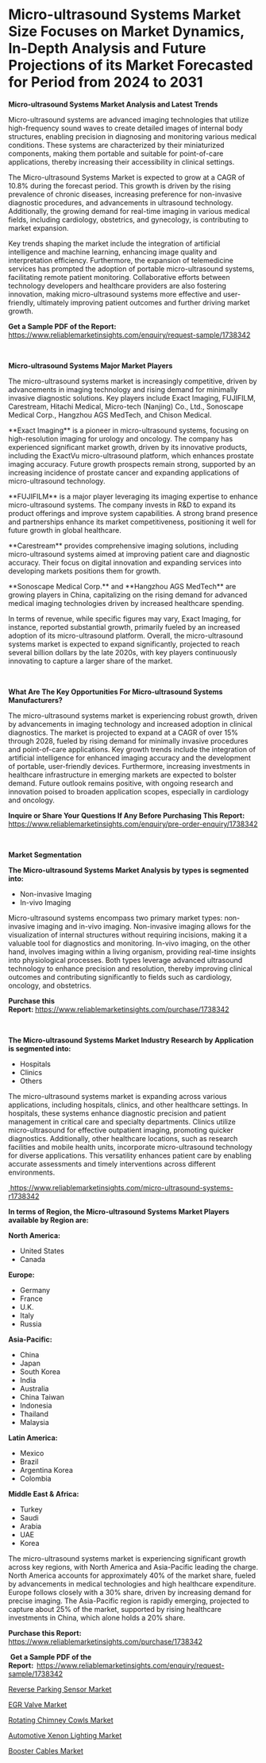 <p><h1>Micro-ultrasound Systems Market Size Focuses on Market Dynamics, In-Depth Analysis and Future Projections of its Market Forecasted for Period from 2024 to 2031</h1></p><p><strong>Micro-ultrasound Systems Market Analysis and Latest Trends</strong></p>
<p><p>Micro-ultrasound systems are advanced imaging technologies that utilize high-frequency sound waves to create detailed images of internal body structures, enabling precision in diagnosing and monitoring various medical conditions. These systems are characterized by their miniaturized components, making them portable and suitable for point-of-care applications, thereby increasing their accessibility in clinical settings.</p><p>The Micro-ultrasound Systems Market is expected to grow at a CAGR of 10.8% during the forecast period. This growth is driven by the rising prevalence of chronic diseases, increasing preference for non-invasive diagnostic procedures, and advancements in ultrasound technology. Additionally, the growing demand for real-time imaging in various medical fields, including cardiology, obstetrics, and gynecology, is contributing to market expansion.</p><p>Key trends shaping the market include the integration of artificial intelligence and machine learning, enhancing image quality and interpretation efficiency. Furthermore, the expansion of telemedicine services has prompted the adoption of portable micro-ultrasound systems, facilitating remote patient monitoring. Collaborative efforts between technology developers and healthcare providers are also fostering innovation, making micro-ultrasound systems more effective and user-friendly, ultimately improving patient outcomes and further driving market growth.</p></p>
<p><strong>Get a Sample PDF of the Report:&nbsp;</strong> <a href="https://www.reliablemarketinsights.com/enquiry/request-sample/1738342?utm_campaign=1626&utm_medium=2&utm_source=Github&utm_content=ia&utm_term=16102024&utm_id=micro-ultrasound-systems">https://www.reliablemarketinsights.com/enquiry/request-sample/1738342</a></p>
<p>&nbsp;</p>
<p><strong>Micro-ultrasound Systems Major Market Players</strong></p>
<p><p>The micro-ultrasound systems market is increasingly competitive, driven by advancements in imaging technology and rising demand for minimally invasive diagnostic solutions. Key players include Exact Imaging, FUJIFILM, Carestream, Hitachi Medical, Micro-tech (Nanjing) Co., Ltd., Sonoscape Medical Corp., Hangzhou AGS MedTech, and Chison Medical.</p><p>**Exact Imaging** is a pioneer in micro-ultrasound systems, focusing on high-resolution imaging for urology and oncology. The company has experienced significant market growth, driven by its innovative products, including the ExactVu micro-ultrasound platform, which enhances prostate imaging accuracy. Future growth prospects remain strong, supported by an increasing incidence of prostate cancer and expanding applications of micro-ultrasound technology.</p><p>**FUJIFILM** is a major player leveraging its imaging expertise to enhance micro-ultrasound systems. The company invests in R&D to expand its product offerings and improve system capabilities. A strong brand presence and partnerships enhance its market competitiveness, positioning it well for future growth in global healthcare.</p><p>**Carestream** provides comprehensive imaging solutions, including micro-ultrasound systems aimed at improving patient care and diagnostic accuracy. Their focus on digital innovation and expanding services into developing markets positions them for growth. </p><p>**Sonoscape Medical Corp.** and **Hangzhou AGS MedTech** are growing players in China, capitalizing on the rising demand for advanced medical imaging technologies driven by increased healthcare spending.</p><p>In terms of revenue, while specific figures may vary, Exact Imaging, for instance, reported substantial growth, primarily fueled by an increased adoption of its micro-ultrasound platform. Overall, the micro-ultrasound systems market is expected to expand significantly, projected to reach several billion dollars by the late 2020s, with key players continuously innovating to capture a larger share of the market.</p></p>
<p>&nbsp;</p>
<p><strong>What Are The Key Opportunities For Micro-ultrasound Systems Manufacturers?</strong></p>
<p><p>The micro-ultrasound systems market is experiencing robust growth, driven by advancements in imaging technology and increased adoption in clinical diagnostics. The market is projected to expand at a CAGR of over 15% through 2028, fueled by rising demand for minimally invasive procedures and point-of-care applications. Key growth trends include the integration of artificial intelligence for enhanced imaging accuracy and the development of portable, user-friendly devices. Furthermore, increasing investments in healthcare infrastructure in emerging markets are expected to bolster demand. Future outlook remains positive, with ongoing research and innovation poised to broaden application scopes, especially in cardiology and oncology.</p></p>
<p><strong>Inquire or Share Your Questions If Any Before Purchasing This Report:</strong> <a href="https://www.reliablemarketinsights.com/enquiry/pre-order-enquiry/1738342?utm_campaign=1626&utm_medium=2&utm_source=Github&utm_content=ia&utm_term=16102024&utm_id=micro-ultrasound-systems">https://www.reliablemarketinsights.com/enquiry/pre-order-enquiry/1738342</a></p>
<p>&nbsp;</p>
<p><strong>Market Segmentation</strong></p>
<p><strong>The Micro-ultrasound Systems Market Analysis by types is segmented into:</strong></p>
<p><ul><li>Non-invasive Imaging</li><li>In-vivo Imaging</li></ul></p>
<p><p>Micro-ultrasound systems encompass two primary market types: non-invasive imaging and in-vivo imaging. Non-invasive imaging allows for the visualization of internal structures without requiring incisions, making it a valuable tool for diagnostics and monitoring. In-vivo imaging, on the other hand, involves imaging within a living organism, providing real-time insights into physiological processes. Both types leverage advanced ultrasound technology to enhance precision and resolution, thereby improving clinical outcomes and contributing significantly to fields such as cardiology, oncology, and obstetrics.</p></p>
<p><strong>Purchase this Report:&nbsp;</strong><a href="https://www.reliablemarketinsights.com/purchase/1738342?utm_campaign=1626&utm_medium=2&utm_source=Github&utm_content=ia&utm_term=16102024&utm_id=micro-ultrasound-systems">https://www.reliablemarketinsights.com/purchase/1738342</a></p>
<p>&nbsp;</p>
<p><strong>The Micro-ultrasound Systems Market Industry Research by Application is segmented into:</strong></p>
<p><ul><li>Hospitals</li><li>Clinics</li><li>Others</li></ul></p>
<p><p>The micro-ultrasound systems market is expanding across various applications, including hospitals, clinics, and other healthcare settings. In hospitals, these systems enhance diagnostic precision and patient management in critical care and specialty departments. Clinics utilize micro-ultrasound for effective outpatient imaging, promoting quicker diagnostics. Additionally, other healthcare locations, such as research facilities and mobile health units, incorporate micro-ultrasound technology for diverse applications. This versatility enhances patient care by enabling accurate assessments and timely interventions across different environments.</p></p>
<p><a href="https://www.reliablemarketinsights.com/micro-ultrasound-systems-r1738342?utm_campaign=1626&utm_medium=2&utm_source=Github&utm_content=ia&utm_term=16102024&utm_id=micro-ultrasound-systems">&nbsp;https://www.reliablemarketinsights.com/micro-ultrasound-systems-r1738342</a></p>
<p><strong>In terms of Region, the Micro-ultrasound Systems Market Players available by Region are:</strong></p>
<p>
    <p> <strong> North America: </strong>
        <ul>
            <li>United States</li>
            <li>Canada</li>
        </ul>
        </p> 
    <p> <strong> Europe: </strong>
        <ul>
            <li>Germany</li>
            <li>France</li>
            <li>U.K.</li>
            <li>Italy</li>
            <li>Russia</li>
        </ul>
        </p> 
    <p> <strong> Asia-Pacific: </strong>
        <ul>
            <li>China</li>
            <li>Japan</li>
            <li>South Korea</li>
            <li>India</li>
            <li>Australia</li>
            <li>China Taiwan</li>
            <li>Indonesia</li>
            <li>Thailand</li>
            <li>Malaysia</li>
        </ul>
        </p> 
    <p> <strong> Latin America: </strong>
        <ul>
            <li>Mexico</li>
            <li>Brazil</li>
            <li>Argentina Korea</li>
            <li>Colombia</li>
        </ul>
        </p> 
    <p> <strong> Middle East & Africa: </strong>
        <ul>
            <li>Turkey</li>
            <li>Saudi</li>
            <li>Arabia</li>
            <li>UAE</li>
            <li>Korea</li>
        </ul>
    </p>
    </p>
<p><p>The micro-ultrasound systems market is experiencing significant growth across key regions, with North America and Asia-Pacific leading the charge. North America accounts for approximately 40% of the market share, fueled by advancements in medical technologies and high healthcare expenditure. Europe follows closely with a 30% share, driven by increasing demand for precise imaging. The Asia-Pacific region is rapidly emerging, projected to capture about 25% of the market, supported by rising healthcare investments in China, which alone holds a 20% share.</p></p>
<p><strong>Purchase this Report: </strong><a href="https://www.reliablemarketinsights.com/purchase/1738342?utm_campaign=1626&utm_medium=2&utm_source=Github&utm_content=ia&utm_term=16102024&utm_id=micro-ultrasound-systems">https://www.reliablemarketinsights.com/purchase/1738342</a></p>
<p>&nbsp;<strong>Get a Sample PDF of the Report:&nbsp;&nbsp;</strong><a href="https://www.reliablemarketinsights.com/enquiry/request-sample/1738342?utm_campaign=1626&utm_medium=2&utm_source=Github&utm_content=ia&utm_term=16102024&utm_id=micro-ultrasound-systems">https://www.reliablemarketinsights.com/enquiry/request-sample/1738342</a></p>
<p><strong></strong></p>
<p><p><a href="https://www.linkedin.com/pulse/reverse-parking-sensor-market-size-growth-industry-analysis-ddc8f?utm_campaign=1626&utm_medium=2&utm_source=Github&utm_content=ia&utm_term=16102024&utm_id=micro-ultrasound-systems">Reverse Parking Sensor Market</a></p><p><a href="https://www.linkedin.com/pulse/global-egr-valve-market-share-growth-opportunities-growing-b036f?utm_campaign=1626&utm_medium=2&utm_source=Github&utm_content=ia&utm_term=16102024&utm_id=micro-ultrasound-systems">EGR Valve Market</a></p><p><a href="https://issuu.com/reportprime-2/docs/rotating-chimney-cowls-market-size-_350391cf50310d?utm_campaign=1626&utm_medium=2&utm_source=Github&utm_content=ia&utm_term=16102024&utm_id=micro-ultrasound-systems">Rotating Chimney Cowls Market</a></p><p><a href="https://www.linkedin.com/pulse/automotive-xenon-lighting-market-outlook-forecast-from-obebf?utm_campaign=1626&utm_medium=2&utm_source=Github&utm_content=ia&utm_term=16102024&utm_id=micro-ultrasound-systems">Automotive Xenon Lighting Market</a></p><p><a href="https://www.linkedin.com/pulse/insights-booster-cables-market-players-size-geographical-djgmf?utm_campaign=1626&utm_medium=2&utm_source=Github&utm_content=ia&utm_term=16102024&utm_id=micro-ultrasound-systems">Booster Cables Market</a></p></p>